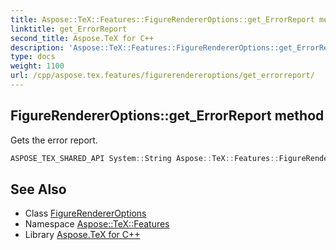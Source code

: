 ```yaml
---
title: Aspose::TeX::Features::FigureRendererOptions::get_ErrorReport method
linktitle: get_ErrorReport
second_title: Aspose.TeX for C++
description: 'Aspose::TeX::Features::FigureRendererOptions::get_ErrorReport method. Gets the error report in C++.'
type: docs
weight: 1100
url: /cpp/aspose.tex.features/figurerendereroptions/get_errorreport/
---
```

## FigureRendererOptions::get_ErrorReport method


Gets the error report.

```cpp
ASPOSE_TEX_SHARED_API System::String Aspose::TeX::Features::FigureRendererOptions::get_ErrorReport() const
```

## See Also

* Class [FigureRendererOptions](../)
* Namespace [Aspose::TeX::Features](../../)
* Library [Aspose.TeX for C++](../../../)
